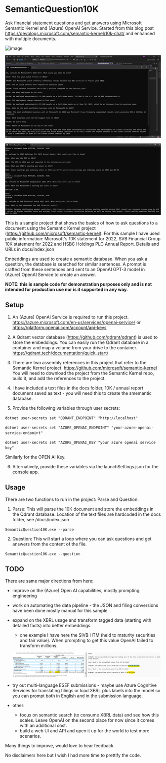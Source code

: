 # SemanticQuestion10K

Ask financial statement questions and get answers using Microsoft Semantic Kernel and (Azure) OpenAI Service. 
Started from this blog post https://devblogs.microsoft.com/semantic-kernel/10k-chat/ and enhanced with multiple documents.

![image](https://raw.githubusercontent.com/ralucaminea/SemanticQuestion10K/main/10k-q-and-a.png)

![image](https://raw.githubusercontent.com/ralucaminea/SemanticQuestion10K/main/MS10K_FirstTest.png)

![image](https://raw.githubusercontent.com/ralucaminea/SemanticQuestion10K/main/SwitchFilingContext_Test3Submissions.png)

This is a sample project that shows the basics of how to ask questions to a document using the Semantic Kernel project (https://github.com/microsoft/semantic-kernel). For this sample I have used public information: Microsoft's 10K statement for 2022, SVB Financial Group 10K statement for 2022 and HSBC Holdings PLC Annual Report. Details and URLs in docs/index.json 

Embeddings are used to create a semantic database. When you ask a question, the database is searched for similar sentences. 
A prompt is crafted from these sentences and sent to an OpenAI GPT-3 model in (Azure) OpenAI Service to create an answer.


**NOTE: this is sample code for demonstration purposes only and is not intended for production use nor is it supported in any way.** 

## Setup

1. An (Azure) OpenAI Service is required to run this project. https://azure.microsoft.com/en-us/services/openai-service/ or https://platform.openai.com/account/api-keys

2. A Qdrant vector database (https://github.com/qdrant/qdrant) is used to store the embeddings. You can easily run the Qdrant database in a container and map a volume from your drive to the container. https://qdrant.tech/documentation/quick_start/

3. There are two assembly references in this project that refer to the Semantic Kernel project. https://github.com/microsoft/semantic-kernel  You will need to download the project from the Semantic Kernel repo, build it, and add the references to the project. 

4. I have included a text files in the docs folder, 10K / annual report document saved as text - you will need this to create 
the smemantic database. 

5. Provide the following variables through user secrets:

`dotnet user-secrets set "QDRANT_ENDPOINT" "http://localhost"`

`dotnet user-secrets set "AZURE_OPENAI_ENDPOINT" "your-azure-openai-service-endpoint"`

`dotnet user-secrets set "AZURE_OPENAI_KEY "your azure openai service key"`

Similarly for the OPEN AI Key. 

6. Alternatively, provide these variables via the launchSettings.json for the console app.


## Usage

There are two functions to run in the project: Parse and Question.

1. Parse: This will parse the 10K document and store the embeddings in the Qdrant database. 
Location of the text files are hardcoded in the docs folder, see 
/docs/index.json

`
SemanticQuestion10K.exe --parse 
`


2. Question: This will start a loop where you can ask questions and get answers from the content of the file.

`
SemanticQuestion10K.exe --question
`

## TODO

There are same major directions from here:
- improve on the (Azure) Open AI capabilities, mostly prompting engineering
- work on automating the data pipeline - the JSON and filing conversions have been done mostly manual for this sample
- expand on the XBRL usage and transform tagged data (starting with detailed facts) into better embeddings 
	- one example I have here the SIVB HTM (held to maturity securities and fair value). When prompting to get this value OpenAI failed to transform millions. 
	
	![image](https://raw.githubusercontent.com/ralucaminea/SemanticQuestion10K/main/HTM_SIVB10K_SemanticIssue.png)
- try out multi-language ESEF submissions - maybe use Azure Cognitive Services for translating filings or load XBRL plus labels into the model so you can prompt both in English and in the submission language.
- other:
	- focus on semantic search (to consume XBRL data) and see how this scales. Leave OpenAI on the second place for now since it comes with an additional cost.
	- build a web UI and API and open it up for the world to test more scenarios.

Many things to improve, would love to hear feedback. 

No disclaimers here but I wish I had more time to prettify the code.
